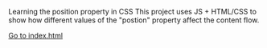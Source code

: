 Learning the position property in CSS
This project uses JS + HTML/CSS to show how different values of the "postion" property affect the content flow.


<a href="./day5-project/index.html">Go to index.html</a>

